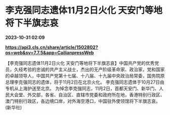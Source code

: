 # 李克强同志遗体11月2日火化 天安门等地将下半旗志哀

**2023-10-31 02:09**

**https://api3.cls.cn/share/article/1502802?os=web&sv=7.7.5&app=CailianpressWeb**

【李克强同志遗体11月2日火化 天安门等地将下半旗志哀】中国共产党的优秀党员，久经考验的忠诚的共产主义战士，杰出的无产阶级革命家、政治家，党和国家的卓越领导人，中国共产党第十七届、十八届、十九届中央政治局常委，国务院原总理李克强同志的遗体，将于11月2日在北京火化。 李克强同志遗体于10月27日由专机从上海护送至北京。 为悼念李克强同志，11月2日，首都天安门、新华门、人民大会堂、外交部，各省、自治区、直辖市党委和政府所在地，香港特别行政区、澳门特别行政区，各边境口岸，对外海空港口，中国驻外使领馆将下半旗志哀。 (新华社)